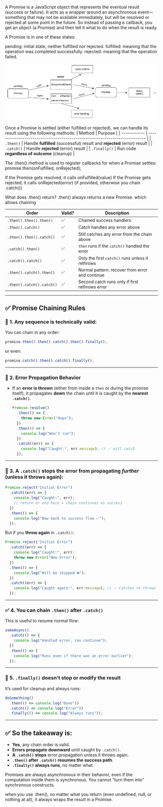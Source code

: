 A Promise is a JavaScript object that represents the eventual result (success or failure).
It acts as a wrapper around an asynchronous event—something that may not be available immediately, but will be resolved or rejected at some point in the future.
So instead of passing a callback, you get an object (a Promise) and then tell it what to do when the result is ready.

A Promise is in one of these states:

pending: initial state, neither fulfilled nor rejected.
fulfilled: meaning that the operation was completed successfully.
rejected: meaning that the operation failed.

![alt text](image.png)


Once a Promise is settled (either fulfilled or rejected), we can handle its result using the following methods:
| Method       | Purpose                                                                      |
| ------------ | ---------------------------------------------------------------------------- |
| `.then()`    | Handle **fulfilled** (successful) result and **rejected** (error) result     |
| `.catch()`   | Handle **rejected** (error) result                                           |
| `.finally()` | Run code **regardless of outcome** (cleanup)                                 |


The .then() method is used to register callbacks for when a Promise settles:
promise.then(onFulfilled, onRejected);

If the Promise gets resolved, it calls onFulfilled(value)
If the Promise gets rejected, it calls onRejected(error) (if provided, otherwise you chain .catch())

What does .then() return?
.then() always returns a new Promise. which allows chaining



| Order                     | Valid?  | Description                                      |
| ------------------------- | ------  | ------------------------------------------------ |
| `.then().then().then()`   | ✅      | Chained success handlers                         |
| `.then().catch()`         | ✅      | Catch handles any error above                    |
| `.then().then().catch()`  | ✅      | Still catches any error from the chain above     |
| `.catch().then()`         | ✅      | `then` runs if the `catch()` handled the error   |
| `.catch().catch()`        | ✅      | Only the first `catch()` runs unless it rethrows |
| `.then().catch().then()`  | ✅      | Normal pattern: recover from error and continue  |
| `.then().catch().catch()` | ✅      | Second catch runs only if first rethrows error   |


---

## ✅ **Promise Chaining Rules**

### 🔁 **1. Any sequence is technically valid:**

You can chain in any order:

```js
promise.then().then().catch().then().finally();
```

or even:

```js
promise.catch().then().catch().finally();
```

---

### 🧨 **2. Error Propagation Behavior**

* If an **error is thrown** (either from inside a `then` or during the promise itself), it propagates **down** the chain until it is caught by the **nearest `.catch()`**.

  ```js
  Promise.resolve()
    .then(() => {
      throw new Error("Oops");
    })
    .then(() => {
      console.log("Won’t run");
    })
    .catch((err) => {
      console.log("Caught:", err.message); // ✅ will catch
    });
  ```

---

### 🛑 **3. A `.catch()` stops the error from propagating *further*** (unless it throws again):

```js
Promise.reject("Initial Error")
  .catch((err) => {
    console.log("Caught:", err);
    // return or end here = chain continues as success
  })
  .then(() => {
    console.log("Now back to success flow ✅");
  });
```

But if you **throw again** in `.catch()`:

```js
Promise.reject("Initial Error")
  .catch((err) => {
    console.log("Caught:", err);
    throw new Error("New Error");
  })
  .then(() => {
    console.log("Will be skipped ❌");
  })
  .catch((err) => {
    console.log("Caught again:", err.message); // ✅ Catches re-thrown error
  });
```

---

### ✅ **4. You can chain `.then()` after `.catch()`**

This is useful to resume normal flow:

```js
someAsync()
  .catch(() => {
    console.log("Handled error, can continue");
  })
  .then(() => {
    console.log("Runs even if there was an error earlier");
  });
```

---

### 🧹 **5. `.finally()` doesn't stop or modify the result**

It’s used for cleanup and always runs:

```js
doSomething()
  .then(() => console.log("Done"))
  .catch(() => console.log("Error"))
  .finally(() => console.log("Always runs"));
```

---

## ✅ So the takeaway is:

* **Yes**, any chain order is valid.
* **Errors propagate downward** until caught by `.catch()`.
* **A `.catch()` stops** error propagation unless it throws again.
* **`.then()` after `.catch()` resumes the success path**.
* **`.finally()` always runs**, no matter what.


Promises are always asynchronous in their behavior, even if the computation inside them is synchronous.
You cannot "turn them into" synchronous constructs.

when you use .then(), no matter what you return (even undefined, null, or nothing at all), it always wraps the result in a Promise.